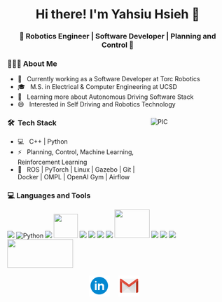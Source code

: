 <!--
**yahsiuhsieh/yahsiuhsieh** is a ✨ _special_ ✨ repository because its `README.md` (this file) appears on your GitHub profile.

Here are some ideas to get you started:

- 🔍 I’m currently working on ...
- 🌱 I’m currently learning ...
- 👯 I’m looking to collaborate on ...
- 🤔 I’m looking for help with ...
- 💬 Ask me about ...
- 📫 How to reach me: ...
- 😄 Pronouns: ...
- ⚡ Fun fact: ...
-->

<h1 align="center">Hi there! I'm Yahsiu Hsieh 👋 </h1>
<h3 align="center">🚀 Robotics Engineer | Software Developer | Planning and Control  🚀</h3>

<div align="left"> 
  <h3> 👨🏻‍💻 About Me </h3>

  - 🔭 &nbsp; Currently working as a Software Developer at Torc Robotics
  - 🎓 &nbsp; M.S. in Electrical & Computer Engineering at UCSD
  - 🌱 &nbsp; Learning more about Autonomous Driving Software Stack
  - 😄 &nbsp; Interested in Self Driving and Robotics Technology
</div> 
</div>

<div>
<img width = "35%" align="right" alt="PIC" height="150px" src="https://www.linkpicture.com/q/ucsd-logo.png" />

<h3> 🛠 &nbsp;Tech Stack</h3>

- 💻 &nbsp;
  C++ | Python
- ⚡ &nbsp;
  Planning, Control, Machine Learning, Reinforcement Learning
- 🔧 &nbsp;
  ROS | PyTorch | Linux | Gazebo | Git | Docker | OMPL | OpenAI Gym | Airflow
  
<h3> 💻 Languages and Tools </h3>
<p>
  <img src="https://www.linkpicture.com/q/c_3.png" width="50">
  <img title="Python" src="https://raw.githubusercontent.com/Thomas-George-T/Thomas-George-T/master/assets/python.svg" width="50" />
  <img src="https://www.linkpicture.com/q/html_3.png" width="50">
  <img src="https://www.linkpicture.com/q/js_10.png" width="55" height="55px">
  <img src="https://www.linkpicture.com/q/css_1.png" width="50">
  <img src="https://www.linkpicture.com/q/php_1.png" width="40">
  <img src="https://www.linkpicture.com/q/d3js.png" width="45">
  <img src="https://www.linkpicture.com/q/jupyter.png" width="50">
  <img src="https://www.linkpicture.com/q/nodejs.png" width="80" height="65">
  <img src="https://www.linkpicture.com/q/mysql.png" width="50">
  <img src="https://www.linkpicture.com/q/tensorflow.png" width="100">
  <img src="https://www.linkpicture.com/q/react_1.png" width="130">
  <img src="https://www.linkpicture.com/q/vscode.png" width="150" height="65">
<p>

<p align="center">
<a href="https://www.linkedin.com/in/yahsiuhsieh/"><img src="https://github.com/sarthak77/sarthak77/blob/master/icons/icons8-linkedin-circled-48.png" alt="LinkedIn"></a> &nbsp; &nbsp;
<a href="arthur960304@gmail.com"><img src="https://github.com/sarthak77/sarthak77/blob/master/icons/icons8-gmail-48.png" alt="Gmail"></a> &nbsp; &nbsp;
</p>

<!--https://icons8.com/icons/set/svg-->
